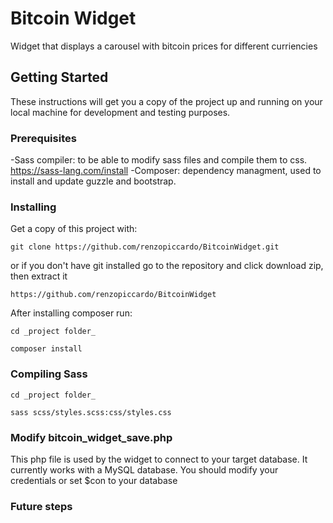 # Bitcoin Widget

Widget that displays a carousel with bitcoin prices for different curriencies

## Getting Started

These instructions will get you a copy of the project up and running on your local machine for development and testing purposes. 

### Prerequisites

-Sass compiler: to be able to modify sass files and compile them to css. https://sass-lang.com/install
-Composer: dependency managment, used to install and update guzzle and bootstrap.


### Installing

Get a copy of this project with:

```
git clone https://github.com/renzopiccardo/BitcoinWidget.git
```

or if you don't have git installed go to the repository and click download zip, then extract it
```
https://github.com/renzopiccardo/BitcoinWidget
```


After installing composer run:

```
cd _project folder_
```

```
composer install
```

### Compiling Sass

```
cd _project folder_
```

```
sass scss/styles.scss:css/styles.css
```

### Modify bitcoin_widget_save.php 

This php file is used by the widget to connect to your target database. 
It currently works with a MySQL database. You should modify your credentials or set $con to your database

### Future steps

